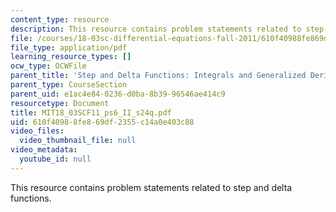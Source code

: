 ```yaml
---
content_type: resource
description: This resource contains problem statements related to step and delta functions.
file: /courses/18-03sc-differential-equations-fall-2011/610f40988fe869df2355c14a0e403c88_MIT18_03SCF11_ps6_II_s24q.pdf
file_type: application/pdf
learning_resource_types: []
ocw_type: OCWFile
parent_title: 'Step and Delta Functions: Integrals and Generalized Derivatives'
parent_type: CourseSection
parent_uid: e1ac4e84-0236-d0ba-8b39-96546ae414c9
resourcetype: Document
title: MIT18_03SCF11_ps6_II_s24q.pdf
uid: 610f4098-8fe8-69df-2355-c14a0e403c88
video_files:
  video_thumbnail_file: null
video_metadata:
  youtube_id: null
---
```

This resource contains problem statements related to step and delta functions.